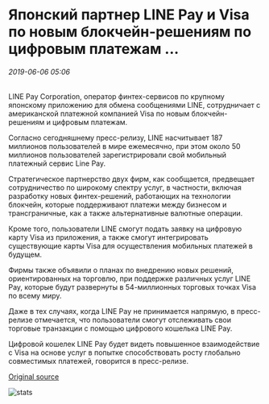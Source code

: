 # Японский партнер LINE Pay и Visa по новым блокчейн-решениям по цифровым платежам ...

###### 2019-06-06 05:06

LINE Pay Corporation, оператор финтех-сервисов по крупному японскому приложению для обмена сообщениями LINE, сотрудничает с американской платежной компанией Visa по новым блокчейн-решениям и цифровым платежам.

Согласно сегодняшнему пресс-релизу, LINE насчитывает 187 миллионов пользователей в мире ежемесячно, при этом около 50 миллионов пользователей зарегистрировали свой мобильный платежный сервис Line Pay.

Стратегическое партнерство двух фирм, как сообщается, предвещает сотрудничество по широкому спектру услуг, в частности, включая разработку новых финтех-решений, работающих на технологии блокчейн, которые поддерживают платежи между бизнесом и трансграничные, как а также альтернативные валютные операции.

Кроме того, пользователи LINE смогут подать заявку на цифровую карту Visa из приложения, а также смогут интегрировать существующие карты Visa для осуществления мобильных платежей в будущем.

Фирмы также объявили о планах по внедрению новых решений, ориентированных на торговлю, при поддержке различных услуг LINE Pay, которые будут развернуты в 54-миллионных торговых точках Visa по всему миру.

Даже в тех случаях, когда LINE Pay не принимается напрямую, в пресс-релизе отмечается, что пользователи смогут отслеживать свои торговые транзакции с помощью цифрового кошелька LINE Pay.

Цифровой кошелек LINE Pay будет видеть повышенное взаимодействие с Visa на основе услуг в попытке способствовать росту глобально совместимых платежей, говорится в пресс-релизе.

[Original source](https://cointelegraph.com/news/japans-line-pay-and-visa-partner-on-new-blockchain-digital-payments-solutions)

![stats](https://c.statcounter.com/11760860/0/a89fa40b/1/ "stats")